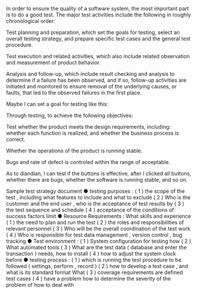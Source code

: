 In order to ensure the quality of a software system, the most important part is to do a good test. The major test activities include the following in roughly chronological order:

Test planning and preparation, which set the goals for testing, select an overall testing strategy, and prepare specific test cases and the general test procedure.

Test execution and related activities, which also include related observation and measurement of product behavior.

Analysis and follow-up, which include result checking and analysis to determine if a failure has been observed, and if so, follow-up activities are initiated and monitored to ensure removal of the underlying causes, or faults, that led to the observed failures in the first place.

Maybe I can set a goal for testing like this:

Through testing, to achieve the following objectives: 

Test whether the product meets the design requirements, including: whether each function is realized, and whether the business process is correct. 

Whether the operations of the product is running stable. 

Bugs and rate of defect is controled within the range of acceptable.

As to diandian, I can test if the buttons is effective, after I clicked all buttons, whether there are bugs, whether the software is running stable, and so on.

Sample test strategy document
● testing purposes :
( 1 ) the scope of the test , including what features to include and what to exclude
( 2 ) Who is the customer and the end user , who is the acceptance of test results by
( 3 ) the test sequence and schedule
( 4 ) acceptance of the conditions of success factors limit
● Resource Requirements :
What skills and experience ( 1 ) the need to plan and run the test
( 2 ) the roles and responsibilities of relevant personnel
( 3 ) Who will be the overall coordination of the test work
( 4 ) Who is responsible for test data management , version control , bug tracking
● Test environment :
( 1 ) System configuration for testing how
( 2 ) What automated tools
( 3 ) What are the test data ( database and enter the transaction ) needs, how to install
( 4 ) how to adjust the system clock before
● testing process :
( 1 ) which is running the test procedure to be followed ( settings, perform , record )
( 2 ) how to develop a test case , and what is its standard format
What ( 3 ) coverage requirements are defined test cases
( 4 ) have a problem how to determine the severity of the problem of how to deal with

